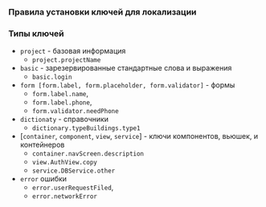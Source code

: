 ### Правила установки ключей для локализации
### Типы ключей
- `project` - базовая информация
    - `project.projectName`
- `basic` - зарезервированные стандартные слова и выражения
    - `basic.login`
- `form [form.label, form.placeholder, form.validator]` - формы
    - `form.label.name`,
    - `form.label.phone`,
    - `form.validator.needPhone`
- `dictionaty` - справочники
    - `dictionary.typeBuildings.type1`
- [`container`, `component`, `view`, `service`] - ключи компонентов, вьюшек, и контейнеров
    - `container.navScreen.description`
    - `view.AuthView.copy`
    - `service.DBService.other` 
- `error` ошибки
    - `error.userRequestFiled`,
    - `error.networkError`